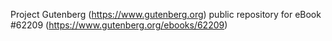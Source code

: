 Project Gutenberg (https://www.gutenberg.org) public repository for eBook #62209 (https://www.gutenberg.org/ebooks/62209)
